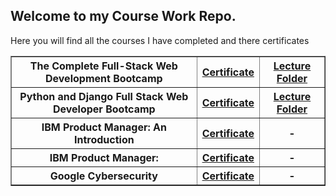 ## Welcome to my Course Work Repo.
Here you will find all the courses I have completed and there certificates <br>

<table border="1">
    <tr>
    <th>The Complete Full-Stack Web Development Bootcamp</th>
    <th><a href="https://www.udemy.com/certificate/UC-8258fd88-a83f-4da8-9f54-d720489beb20/">Certificate</a></th>
    <th><a href="/the-complete-full-stack-web-development-bootcamp/">Lecture Folder</a></th>
    </tr>
    <tr>
    <th>Python and Django Full Stack Web Developer Bootcamp</th>
    <th><a href="https://www.udemy.com/certificate/UC-bd597a86-246f-43e5-83f7-360c4b9be60a/">Certificate</a></th>
    <th><a href="#">Lecture Folder</a></th>
    </tr>
    <tr>
    <th>IBM Product Manager: An Introduction</th>
    <th><a href="https://www.coursera.org/account/accomplishments/verify/XTL3BY6ME3DH">Certificate</a></th>
    <th>-</th>
    </tr>
     <tr>
    <th>IBM Product Manager: </th>
    <th><a href="#">Certificate</a></th>
    <th>-</th>
    </tr>
    <tr>
    <th>Google Cybersecurity</th>
    <th><a href="#">Certificate</a></th>
    <th>-</th>
    </tr>

</table>